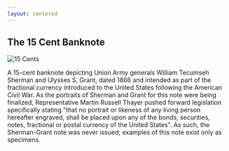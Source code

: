 ```yaml
---
layout: centered
---
```

## The 15 Cent Banknote
![15 Cents](https://upload.wikimedia.org/wikipedia/commons/thumb/b/b4/US-Fractional_%283rd_Issue%29-%240.15-Fr.1274-SP.jpg/1280px-US-Fractional_%283rd_Issue%29-%240.15-Fr.1274-SP.jpg)

A 15-cent banknote depicting Union Army generals William Tecumseh Sherman and Ulysses S. Grant, dated 1866 and intended as part of the fractional currency introduced to the United States following the American Civil War. As the portraits of Sherman and Grant for this note were being finalized, Representative Martin Russell Thayer pushed forward legislation specifically stating "that no portrait or likeness of any living person hereafter engraved, shall be placed upon any of the bonds, securities, notes, fractional or postal currency of the United States". As such, the Sherman-Grant note was never issued; examples of this note exist only as specimens.
